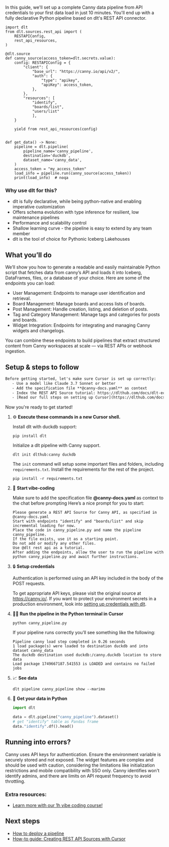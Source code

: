 In this guide, we'll set up a complete Canny data pipeline from API credentials to your first data load in just 10 minutes. You'll end up with a fully declarative Python pipeline based on dlt's REST API connector.

```python-outcome
import dlt
from dlt.sources.rest_api import (
    RESTAPIConfig,
    rest_api_resources,
)

@dlt.source
def canny_source(access_token=dlt.secrets.value):
    config: RESTAPIConfig = {
        "client": {
            "base_url": "https://canny.io/api/v2/",
            "auth": {
                "type": "apikey",
                "apiKey": access_token,
            },
        },
        "resources": [
            "identify",
            "boards/list",
            "users/list"
            ],
    }

    yield from rest_api_resources(config)


def get_data() -> None:
    pipeline = dlt.pipeline(
        pipeline_name='canny_pipeline',
        destination='duckdb',
        dataset_name='canny_data', 
    )
    access_token = "my_access_token"
    load_info = pipeline.run(canny_source(access_token))
    print(load_info)  # noqa
```

### Why use dlt for this?

- dlt is fully declarative, while being python-native and enabling imperative customization
- Offers schema evolution with type inference for resilient, low maintenance pipelines
- Performance and scalability control
- Shallow learning curve - the pipeline is easy to extend by any team member
- dlt is the tool of choice for Pythonic Iceberg Lakehouses

## What you’ll do

We’ll show you how to generate a readable and easily maintainable Python script that fetches data from canny’s API and loads it into Iceberg, DataFrames, files, or a database of your choice. Here are some of the endpoints you can load:

- User Management: Endpoints to manage user identification and retrieval.
- Board Management: Manage boards and access lists of boards.
- Post Management: Handle creation, listing, and deletion of posts.
- Tag and Category Management: Manage tags and categories for posts and boards.
- Widget Integration: Endpoints for integrating and managing Canny widgets and changelogs.

You can combine these endpoints to build pipelines that extract structured content from Canny workspaces at scale — via REST APIs or webhook ingestion.

## Setup & steps to follow

```default
Before getting started, let's make sure Cursor is set up correctly:
   - Use a model like Claude 3.7 Sonnet or better
   - Add the specification file **@canny-docs.yaml** as context
   - Index the REST API Source tutorial: https://dlthub.com/docs/dlt-ecosystem/verified-sources/rest_api/ and add it to context as **@dlt rest api**
   - [Read our full steps on setting up Cursor](https://dlthub.com/docs/dlt-ecosystem/llm-tooling/cursor-restapi#23-configuring-cursor-with-documentation)
```

Now you're ready to get started! 

1. ⚙️ **Execute these commands in a new Cursor shell.**
    
    Install dlt with duckdb support:
    ```shell
    pip install dlt
    ```

    Initialize a dlt pipeline with Canny support.
    ```shell
    dlt init dlthub:canny duckdb
    ```

    The `init` command will setup some important files and folders, including `requirements.txt`. Install the requirements for the rest of the project.
    ```shell
    pip install -r requirements.txt
    ```
    
2. 🤠 **Start vibe-coding**
    
    Make sure to add the specification file **@canny-docs.yaml** as context to the chat before prompting
    Here’s a nice prompt for you to start: 
    
    ```prompt
    Please generate a REST API Source for Canny API, as specified in @canny-docs.yaml 
    Start with endpoints "identify" and "boards/list" and skip incremental loading for now. 
    Place the code in canny_pipeline.py and name the pipeline canny_pipeline. 
    If the file exists, use it as a starting point. 
    Do not add or modify any other files. 
    Use @dlt rest api as a tutorial. 
    After adding the endpoints, allow the user to run the pipeline with python canny_pipeline.py and await further instructions.
    ```

    
3. 🔒 **Setup credentials** 
    
    Authentication is performed using an API key included in the body of the POST requests.
    
    To get appropriate API keys, please visit the original source at https://canny.io/.
    If you want to protect your environment secrets in a production environment, look into [setting up credentials with dlt](https://dlthub.com/docs/walkthroughs/add_credentials).
    
4. 🏃‍♀️ **Run the pipeline in the Python terminal in Cursor**
    
    ```shell
    python canny_pipeline.py
    ```
    
    If your pipeline runs correctly you’ll see something like the following:
    
    ```shell
    Pipeline canny load step completed in 0.26 seconds
    1 load package(s) were loaded to destination duckdb and into dataset canny_data
    The duckdb destination used duckdb:/canny.duckdb location to store data
    Load package 1749667187.541553 is LOADED and contains no failed jobs
    ```
    
5. 📈 **See data**
    
    ```shell
    dlt pipeline canny_pipeline show --marimo
    ```
    
6. 🐍 **Get your data in Python**
    
    ```python
    import dlt

   data = dlt.pipeline("canny_pipeline").dataset()
   # get "identify" table as Pandas frame
   data."identify".df().head()
    ```

## Running into errors?

Canny uses API keys for authentication. Ensure the environment variable is securely stored and not exposed. The widget features are complex and should be used with caution, considering the limitations like initialization restrictions and mobile compatibility with SSO only. Canny identifies won't identify admins, and there are limits on API request frequency to avoid throttling.

### Extra resources:

- [Learn more with our 1h vibe coding course!](https://www.youtube.com/watch?v=GGid70rnJuM)

## Next steps

- [How to deploy a pipeline](https://dlthub.com/docs/walkthroughs/deploy-a-pipeline)
- [How-to guide: Creating REST API Sources with Cursor](https://dlthub.com/docs/dlt-ecosystem/llm-tooling/cursor-restapi)